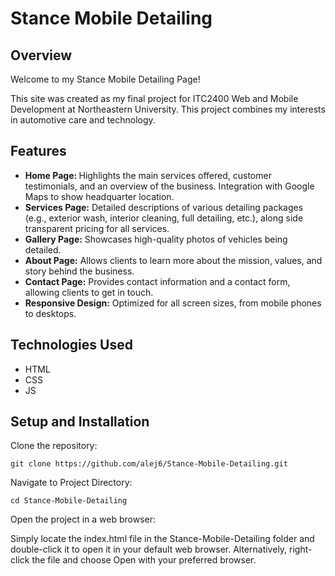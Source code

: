  <h1><b>Stance Mobile Detailing</b></h1>

<h2>Overview</h2>
<p>Welcome to my Stance Mobile Detailing Page!

This site was created as my final project for ITC2400 Web and Mobile Development at Northeastern University. This project combines my interests in automotive care and technology.
</p>
<h2> Features </h2>
<ul>
<li><b> Home Page: </b>Highlights the main services offered, customer testimonials, and an overview of the business. Integration with Google Maps to show headquarter location. </li>

<li><b>Services Page:</b> Detailed descriptions of various detailing packages (e.g., exterior wash, interior cleaning, full detailing, etc.), along side transparent pricing for all services.</li>

<li><b>Gallery Page:</b> Showcases high-quality photos of vehicles being detailed. </li>

<li><b>About Page:</b> Allows clients to learn more about the mission, values, and story behind the business. </li>

<li><b>Contact Page:</b> Provides contact information and a contact form, allowing clients to get in touch. </li>

<li><b>Responsive Design:</b> Optimized for all screen sizes, from mobile phones to desktops.</li>

</ul>
<h2>Technologies Used</h2>
<ul>
<li>HTML</li>
<li>CSS</li>
<li>JS</li>
</ul>

<h2>Setup and Installation</h2>
Clone the repository: 

```
git clone https://github.com/alej6/Stance-Mobile-Detailing.git
```

Navigate to Project Directory:

```
cd Stance-Mobile-Detailing
```
Open the project in a web browser:

Simply locate the index.html file in the Stance-Mobile-Detailing folder and double-click it to open it in your default web browser. Alternatively, right-click the file and choose Open with your preferred browser.



